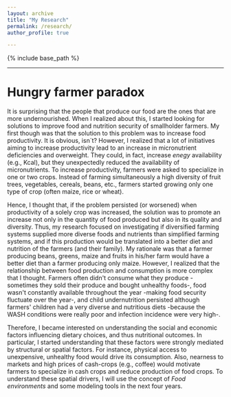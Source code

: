 ```yaml
---
layout: archive
title: "My Research"
permalink: /research/
author_profile: true

---
```


{% include base_path %}
_________________________________

Hungry farmer paradox
======

It is surprising that the people that produce our food are the ones that are more undernourished. When I realized about this, I started looking for solutions to improve food and nutrition security of smallholder farmers. My first though was that the solution to this problem was to increase food productivity. It is obvious, isn´t? However, I realized that a lot of initiatives aiming to increase productivity lead to an increase in micronutrient deficiencies and overweight. They could, in fact, increase *enegy* availability (e.g., Kcal), but they unexpectedly reduced the availability of micronutrients. To increase productivity, farmers were asked to specialize in one or two crops. Instead of farming simultaneously a high diversity of fruit trees, vegetables, cereals, beans, etc., farmers started growing only one type of crop (often maize, rice or wheat). 

Hence, I thought that, if the problem persisted (or worsened) when productivity of a solely crop was increased, the solution was to promote an increase not only in the quantity of food produced but also in its quality and diversity. Thus, my research focused on investigating if diversified farming systems supplied more diverse foods and nutrients than simplified farming systems, and if this production would be translated into a better diet and nutrition of the farmers (and their family). My rationale was that a farmer producing beans, greens, maize and fruits in his/her farm would have a better diet than a farmer producing only maize. However, I realized that the relationship between food production and consumption is more complex that I thought. Farmers often didn't consume what they produce -sometimes they sold their produce and bought unhealthy foods-, food wasn't constantly available throughout the year -making food security fluctuate over the year-, and child undernutrition persisted although farmers' children had a very diverse and nutritious diets -because the WASH conditions were really poor and infection incidence were very high-. 

Therefore, I became interested on understanding the social and economic factors influencing dietary choices, and thus nutritional outcomes. In particular, I started understanding that these factors were strongly mediated by structural or spatial factors. For instance, physical access to unexpensive, unhealthy food would drive its consumption. Also, nearness to markets and high prices of cash-crops (e.g., coffee) would motivate farmers to specialize in cash crops and reduce production of food crops. To understand these spatial drivers, I will use the concept of *Food environments* and some modeling tools in the next four years.  
